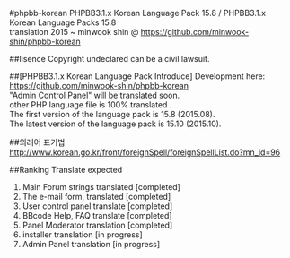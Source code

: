 #phpbb-korean
PHPBB3.1.x Korean Language Pack 15.8 / PHPBB3.1.x Korean Language Packs 15.8 <br/>
translation 2015 ~ minwook shin @ https://github.com/minwook-shin/phpbb-korean

##lisence
Copyright undeclared can be a civil lawsuit.

##[PHPBB3.1.x Korean Language Pack Introduce]
Development here: https://github.com/minwook-shin/phpbb-korean <br/>
"Admin Control Panel" will be translated soon. <br/>
other PHP language file is 100% translated . <br/>
The first version of the language pack is 15.8 (2015.08).<br/>
The latest version of the language pack is 15.10 (2015.10).

##외래어 표기법
http://www.korean.go.kr/front/foreignSpell/foreignSpellList.do?mn_id=96

##Ranking Translate expected
1. Main Forum strings translated [completed] <br/>
2. The e-mail form, translated [completed] <br/>
3. User control panel translate [completed] <br/>
4. BBcode Help, FAQ translate [completed] <br/>
5. Panel Moderator translation [completed] <br/>
6. installer translation [in progress] <br/>
6. Admin Panel translation [in progress]
